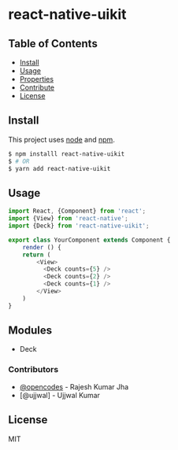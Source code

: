# react-native-uikit

## Table of Contents

- [Install](#install)
- [Usage](#usage)
- [Properties](#Modules)
- [Contribute](#Contributors)
- [License](#License)

## Install

This project uses [node](https://nodejs.org) and [npm](https://www.npmjs.com). 

```sh
$ npm installl react-native-uikit
$ # OR
$ yarn add react-native-uikit
```
## Usage

```js
import React, {Component} from 'react';
import {View} from 'react-native';
import {Deck} from 'react-native-uikit';

export class YourComponent extends Component {
    render () {
    return (
        <View>
          <Deck counts={5} />
          <Deck counts={2} />
          <Deck counts={1} />
        </View>
    )
}
```
## Modules
- Deck


### Contributors
* [@opencodes] - Rajesh Kumar Jha
* [@ujjwal] - Ujjwal Kumar
## License

MIT
    

[@opencodes]: <https://github.com/opencodes>